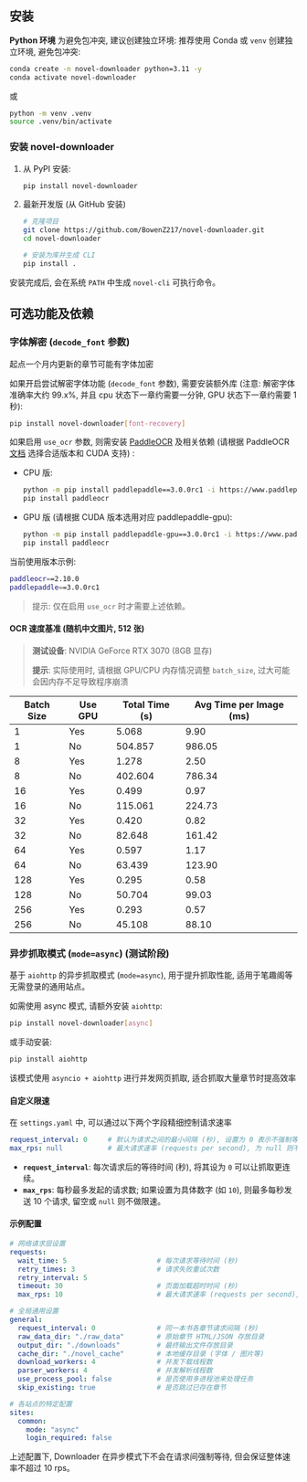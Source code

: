 ## 安装

**Python 环境**
为避免包冲突, 建议创建独立环境:
推荐使用 Conda 或 `venv` 创建独立环境, 避免包冲突:
```bash
conda create -n novel-downloader python=3.11 -y
conda activate novel-downloader
```
或
```bash
python -m venv .venv
source .venv/bin/activate
```

### 安装 novel-downloader

1. 从 PyPI 安装:

    ```bash
    pip install novel-downloader
    ```

2. 最新开发版 (从 GitHub 安装)

    ```bash
    # 克隆项目
    git clone https://github.com/BowenZ217/novel-downloader.git
    cd novel-downloader

    # 安装为库并生成 CLI
    pip install .
    ```

安装完成后, 会在系统 `PATH` 中生成 `novel-cli` 可执行命令。

## 可选功能及依赖

### 字体解密 (`decode_font` 参数)

起点一个月内更新的章节可能有字体加密

如果开启尝试解密字体功能 (`decode_font` 参数), 需要安装额外库 (注意: 解密字体准确率大约 99.x%, 并且 cpu 状态下一章约需要一分钟, GPU 状态下一章约需要 1 秒):

```bash
pip install novel-downloader[font-recovery]
```

如果启用 `use_ocr` 参数, 则需安装 [PaddleOCR](https://github.com/PaddlePaddle/PaddleOCR) 及相关依赖 (请根据 PaddleOCR [文档](https://paddlepaddle.github.io/PaddleOCR/latest/quick_start.html) 选择合适版本和 CUDA 支持) :

- CPU 版:
    ```bash
    python -m pip install paddlepaddle==3.0.0rc1 -i https://www.paddlepaddle.org.cn/packages/stable/cpu/
    pip install paddleocr
    ```

- GPU 版 (请根据 CUDA 版本选用对应 paddlepaddle-gpu):
    ```bash
    python -m pip install paddlepaddle-gpu==3.0.0rc1 -i https://www.paddlepaddle.org.cn/packages/stable/cu118/
    pip install paddleocr
    ```

当前使用版本示例:

```bash
paddleocr==2.10.0
paddlepaddle==3.0.0rc1
```

> 提示: 仅在启用 `use_ocr` 时才需要上述依赖。

#### OCR 速度基准 (随机中文图片, 512 张)

> **测试设备**: NVIDIA GeForce RTX 3070 (8GB 显存)
>
> **提示**: 实际使用时, 请根据 GPU/CPU 内存情况调整 `batch_size`, 过大可能会因内存不足导致程序崩溃

| Batch Size | Use GPU | Total Time (s) | Avg Time per Image (ms) |
| ---------- | ------- | -------------- | ----------------------- |
| 1          | Yes     | 5.068          | 9.90                    |
| 1          | No      | 504.857        | 986.05                  |
| 8          | Yes     | 1.278          | 2.50                    |
| 8          | No      | 402.604        | 786.34                  |
| 16         | Yes     | 0.499          | 0.97                    |
| 16         | No      | 115.061        | 224.73                  |
| 32         | Yes     | 0.420          | 0.82                    |
| 32         | No      | 82.648         | 161.42                  |
| 64         | Yes     | 0.597          | 1.17                    |
| 64         | No      | 63.439         | 123.90                  |
| 128        | Yes     | 0.295          | 0.58                    |
| 128        | No      | 50.704         | 99.03                   |
| 256        | Yes     | 0.293          | 0.57                    |
| 256        | No      | 45.108         | 88.10                   |

### 异步抓取模式 (`mode=async`) (测试阶段)

基于 `aiohttp` 的异步抓取模式 (`mode=async`), 用于提升抓取性能, 适用于笔趣阁等无需登录的通用站点。

如需使用 async 模式, 请额外安装 `aiohttp`:

```bash
pip install novel-downloader[async]
```

或手动安装:

```bash
pip install aiohttp
```

该模式使用 `asyncio + aiohttp` 进行并发网页抓取, 适合抓取大量章节时提高效率

#### 自定义限速

在 `settings.yaml` 中, 可以通过以下两个字段精细控制请求速率

```yaml
request_interval: 0     # 默认为请求之间的最小间隔 (秒), 设置为 0 表示不强制等待
max_rps: null           # 最大请求速率 (requests per second), 为 null 则不限制
```

* **`request_interval`**: 每次请求后的等待时间 (秒), 将其设为 `0` 可以让抓取更连续。
* **`max_rps`**: 每秒最多发起的请求数; 如果设置为具体数字 (如 `10`), 则最多每秒发送 10 个请求, 留空或 `null` 则不做限速。

#### 示例配置

```yaml
# 网络请求层设置
requests:
  wait_time: 5                      # 每次请求等待时间 (秒)
  retry_times: 3                    # 请求失败重试次数
  retry_interval: 5
  timeout: 30                       # 页面加载超时时间 (秒)
  max_rps: 10                       # 最大请求速率 (requests per second), 为 null 则不限制

# 全局通用设置
general:
  request_interval: 0               # 同一本书各章节请求间隔 (秒)
  raw_data_dir: "./raw_data"        # 原始章节 HTML/JSON 存放目录
  output_dir: "./downloads"         # 最终输出文件存放目录
  cache_dir: "./novel_cache"        # 本地缓存目录 (字体 / 图片等)
  download_workers: 4               # 并发下载线程数
  parser_workers: 4                 # 并发解析线程数
  use_process_pool: false           # 是否使用多进程池来处理任务
  skip_existing: true               # 是否跳过已存在章节

# 各站点的特定配置
sites:
  common:
    mode: "async"
    login_required: false
```

上述配置下, Downloader 在异步模式下不会在请求间强制等待, 但会保证整体速率不超过 10 rps。
